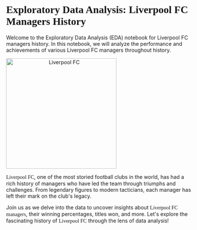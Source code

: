 # <font face="Times New Roman">Exploratory Data Analysis: Liverpool FC Managers History</font>

Welcome to the Exploratory Data Analysis (EDA) notebook for Liverpool FC managers history. In this notebook, we will analyze the performance and achievements of various Liverpool FC managers throughout history.

<img src="https://upload.wikimedia.org/wikipedia/en/thumb/0/0c/Liverpool_FC.svg/1200px-Liverpool_FC.svg.png" style="text-align:center" alt="Liverpool FC" width="300">

<font face="Times New Roman">Liverpool FC</font>, one of the most storied football clubs in the world, has had a rich history of managers who have led the team through triumphs and challenges. From legendary figures to modern tacticians, each manager has left their mark on the club's legacy.

Join us as we delve into the data to uncover insights about <font face="Times New Roman">Liverpool FC managers</font>, their winning percentages, titles won, and more. Let's explore the fascinating history of <font face="Times New Roman">Liverpool FC</font> through the lens of data analysis!



